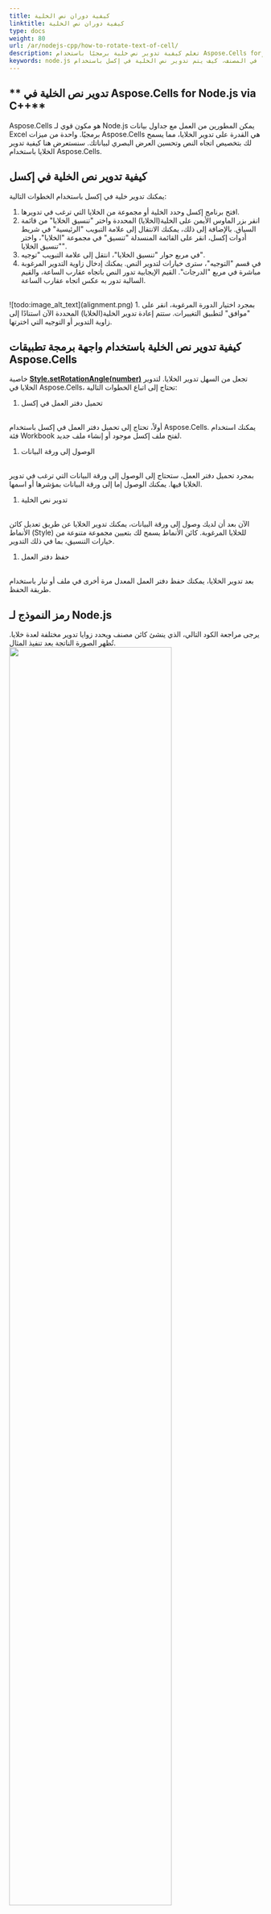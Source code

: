 ```yaml
---  
title: كيفية دوران نص الخلية
linktitle: كيفية دوران نص الخلية  
type: docs  
weight: 80  
url: /ar/nodejs-cpp/how-to-rotate-text-of-cell/  
description: تعلم كيفية تدوير نص خلية برمجيًا باستخدام Aspose.Cells for Node.js via C++.  
keywords: node.js تدوير نص الخلية برمجيًا في المصنف، برمجة تدوير نص الخلية في المصنف، تعيين زاوية تدوير الخلية برمجياً في المصنف، كيف يتم تدوير نص الخلية في إكسل باستخدام Node.js  
---  
```


## ** تدوير نص الخلية في Aspose.Cells for Node.js via C++**

 Aspose.Cells هو مكون قوي لـ Node.js يمكن المطورين من العمل مع جداول بيانات Excel برمجيًا. واحدة من ميزات Aspose.Cells هي القدرة على تدوير الخلايا، مما يسمح لك بتخصيص اتجاه النص وتحسين العرض البصري لبياناتك. سنستعرض هنا كيفية تدوير الخلايا باستخدام Aspose.Cells.

## **كيفية تدوير نص الخلية في إكسل**
يمكنك تدوير خلية في إكسل باستخدام الخطوات التالية:
1. افتح برنامج إكسل وحدد الخلية أو مجموعة من الخلايا التي ترغب في تدويرها.
1. انقر بزر الماوس الأيمن على الخلية(الخلايا) المحددة واختر "تنسيق الخلايا" من قائمة السياق. بالإضافة إلى ذلك، يمكنك الانتقال إلى علامة التبويب "الرئيسية" في شريط أدوات إكسل، انقر على القائمة المنسدلة "تنسيق" في مجموعة "الخلايا"، واختر "تنسيق الخلايا".
1. في مربع حوار "تنسيق الخلايا"، انتقل إلى علامة التبويب "توجيه".
1. في قسم "التوجيه"، سترى خيارات لتدوير النص. يمكنك إدخال زاوية التدوير المرغوبة مباشرة في مربع "الدرجات". القيم الإيجابية تدور النص باتجاه عقارب الساعة، والقيم السالبة تدور به عكس اتجاه عقارب الساعة.
<br>
![todo:image_alt_text](alignment.png)
1. بمجرد اختيار الدورة المرغوبة، انقر على "موافق" لتطبيق التغييرات. ستتم إعادة تدوير الخلية(الخلايا) المحددة الآن استنادًا إلى زاوية التدوير أو التوجيه التي اخترتها.

## **كيفية تدوير نص الخلية باستخدام واجهة برمجة تطبيقات Aspose.Cells**

خاصية [**Style.setRotationAngle(number)**](https://reference.aspose.com/cells/nodejs-cpp/style/#setRotationAngle-number-) تجعل من السهل تدوير الخلايا. لتدوير الخلايا في Aspose.Cells، تحتاج إلى اتباع الخطوات التالية:
1. تحميل دفتر العمل في إكسل  
<br>
أولاً، تحتاج إلى تحميل دفتر العمل في إكسل باستخدام Aspose.Cells. يمكنك استخدام فئة Workbook لفتح ملف إكسل موجود أو إنشاء ملف جديد. 

1. الوصول إلى ورقة البيانات  
<br>
بمجرد تحميل دفتر العمل، ستحتاج إلى الوصول إلى ورقة البيانات التي ترغب في تدوير الخلايا فيها. يمكنك الوصول إما إلى ورقة البيانات بمؤشرها أو اسمها. 

1. تدوير نص الخلية  
<br>
الآن بعد أن لديك وصول إلى ورقة البيانات، يمكنك تدوير الخلايا عن طريق تعديل كائن الأنماط (Style) للخلايا المرغوبة. كائن الأنماط يسمح لك بتعيين مجموعة متنوعة من خيارات التنسيق، بما في ذلك التدوير. 

1. حفظ دفتر العمل  
<br>
بعد تدوير الخلايا، يمكنك حفظ دفتر العمل المعدل مرة أخرى في ملف أو تيار باستخدام طريقة الحفظ.

## **رمز النموذج لـ Node.js**

 يرجى مراجعة الكود التالي، الذي ينشئ كائن مصنف ويحدد زوايا تدوير مختلفة لعدة خلايا. تُظهر الصورة الناتجة بعد تنفيذ المثال.
<br>
<img src="rotation.png" width=80% />

{{< gist "aspose-cells-gists" "c7b55cbeb75eaaae989115230a7619eb" "Cells-Data-Styles-SetRotationOfCell.js" >}}


